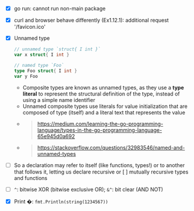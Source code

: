 - [x] go run: cannot run non-main package
- [x] curl and browser behave differently (Ex1.12.1): additional request '/favicon.ico'
- [x] Unnamed type

    ```go
    // unnamed type `struct{ I int }`
    var x struct{ I int }

    // named type `Foo`
    type Foo struct{ I int }
    var y Foo
    ```

    - Composite types are known as unnamed types, as they use a **type literal** to represent the structural definition of the type, instead of using a simple name identifier
    - Unnamed composite types use literals for value initialization that are composed of type (itself) and a literal text that represents the value
    - > https://medium.com/learning-the-go-programming-language/types-in-the-go-programming-language-65e945d0a692
    - > https://stackoverflow.com/questions/32983546/named-and-unnamed-types
- [ ] So a declaration may refer to itself (like functions, types!) or to another that follows it, letting us declare recursive or [ ] mutually recursive types and functions
- [ ] `^`: bitwise XOR (bitwise exclusive OR); `&^`: bit clear (AND NOT)
- [x] Print �: `fmt.Println(string(1234567))`
